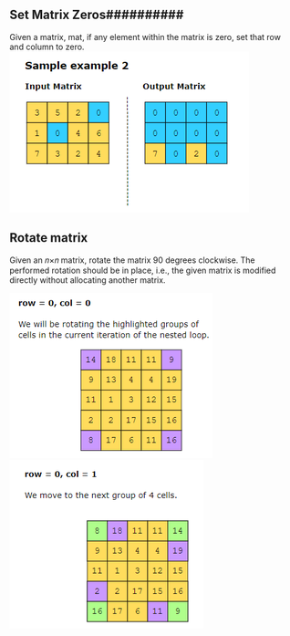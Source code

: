 ## Set Matrix Zeros##########
Given a matrix, mat, if any element within the matrix is zero, set that row and column to zero.
![alt text](image.png)

## Rotate matrix #######################
Given an 𝑛×𝑛 matrix, rotate the matrix 90 degrees clockwise. The performed rotation should be in place, i.e., the given matrix is modified directly without allocating another matrix.

![alt text](image-1.png)
![alt text](image-2.png)
